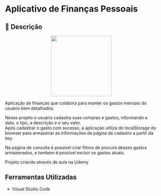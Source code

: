 # Aplicativo de Finanças Pessoais

## :pig: Descrição

<p align="center">
  <img src="https://i.imgur.com/5JsC0v8.png" height="200">
</p>

Aplicação de finanças que colabora para manter os gastos mensais do usuário bem detalhados.

Nesse projeto o usuário cadastra suas compras e gastos, informando a data, o tipo, a descrição e o seu valor.<br>
Após cadastrar o gasto com sucesso, a aplicação utiliza do localStorage do browser para armazenar as informações da página de cadastro a partir da key. 

Na página de consulta é possivel criar filtros de procura desses gastos armazenados, e também é possivel excluir os gastos atuais.

Projeto criando através de aula na Udemy

## Ferramentas Utilizadas
- Visual Studio Code

